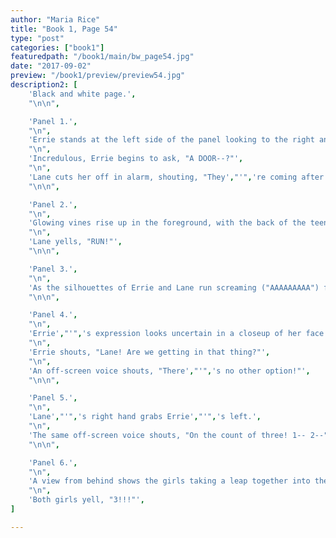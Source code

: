 ```yaml
---
author: "Maria Rice"
title: "Book 1, Page 54"
type: "post"
categories: ["book1"]
featuredpath: "/book1/main/bw_page54.jpg"
date: "2017-09-02"
preview: "/book1/preview/preview54.jpg"
description2: [
    'Black and white page.',
    "\n\n",

    'Panel 1.',
    "\n",
    'Errie stands at the left side of the panel looking to the right and Lane stands to her left, with her hand on Errie',"'",'s left shoulder and turning to look behind her. A rustling noise grows in the background.',
    "\n",
    'Incredulous, Errie begins to ask, "A DOOR--?"',
    "\n",
    'Lane cuts her off in alarm, shouting, "They',"'",'re coming after us!"',
    "\n\n",

    'Panel 2.',
    "\n",
    'Glowing vines rise up in the foreground, with the back of the teenagers',"'",' legs in the background shown running away from the vines. The rustling noise grows louder ("SHSSSHSSHSHSH").',
    "\n",
    'Lane yells, "RUN!"',
    "\n\n",

    'Panel 3.',
    "\n",
    'As the silhouettes of Errie and Lane run screaming ("AAAAAAAAA") from the left side to the right side of the panel, the silhouette of Sirena zooms ("FWOOOOOOSH") from the right side with her knife and slashes the silhouettes of vines on the left side of the panel.',
    "\n\n",

    'Panel 4.',
    "\n",
    'Errie',"'",'s expression looks uncertain in a closeup of her face as she runs.',
    "\n",
    'Errie shouts, "Lane! Are we getting in that thing?"',
    "\n",
    'An off-screen voice shouts, "There',"'",'s no other option!"',
    "\n\n",

    'Panel 5.',
    "\n",
    'Lane',"'",'s right hand grabs Errie',"'",'s left.',
    "\n",
    'The same off-screen voice shouts, "On the count of three! 1-- 2--"',
    "\n\n",

    'Panel 6.',
    "\n",
    'A view from behind shows the girls taking a leap together into the diamond-shaped door.',
    "\n",
    'Both girls yell, "3!!!"',
]

---
```

